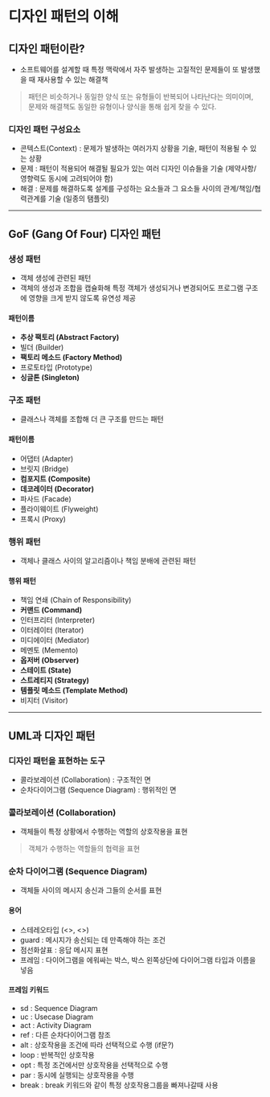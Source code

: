 #  디자인 패턴의 이해

## 디자인 패턴이란?
- 소프트웨어를 설계할 때 특정 맥락에서 자주 발생하는 고질적인 문제들이 또 발생했을 때 재사용할 수 있는 해결책
> 패턴은 비슷하거나 동일한 양식 또는 유형들이 반복되어 나타난다는 의미이며, 문제와 해결책도 동일한 유형이나 양식을 통해 쉽게 찾을 수 있다.

### 디자인 패턴 구성요소
-  콘텍스트(Context) : 문제가 발생하는 여러가지 상황을 기술, 패턴이 적용될 수 있는 상황
- 문제 : 패턴이 적용되어 해결될 필요가 있는 여러 디자인 이슈들을 기술 (제약사항/영향력도 동시에 고려되어야 함)
- 해결 : 문제를 해결하도록 설계를 구성하는 요소들과 그 요소들 사이의 관계/책임/협력관계를 기술 (일종의 탬플릿)

---

## GoF (Gang Of Four) 디자인 패턴

### 생성 패턴
- 객체 생성에 관련된 패턴
- 객체의 생성과 조합을 캡슐화해 특정 객체가 생성되거나 변경되어도 프로그램 구조에 영향을 크게 받지 않도록 유연성 제공

#### 패턴이름
- __추상 팩토리 (Abstract Factory)__
- 빌더 (Builder)
- __팩토리 메소드 (Factory Method)__
- 프로토타입 (Prototype)
- __싱글톤 (Singleton)__

### 구조 패턴
- 클래스나 객체를 조합해 더 큰 구조를 만드는 패턴

#### 패턴이름
- 어댑터 (Adapter)
- 브릿지 (Bridge)
- __컴포지트 (Composite)__
- __데코레이터 (Decorator)__
- 파사드 (Facade)
- 플라이웨이트 (Flyweight)
- 프록시 (Proxy)

### 행위 패턴
- 객체나 클래스 사이의 알고리즘이나 책임 분배에 관련된 패턴

#### 행위 패턴
- 책임 연쇄 (Chain of Responsibility)
- __커맨드 (Command)__
- 인터프리터 (Interpreter)
- 이터레이터 (Iterator)
- 미디에이터 (Mediator)
- 메멘토 (Memento)
- __옵저버 (Observer)__
- __스테이트 (State)__
- __스트레티지 (Strategy)__
- __템플릿 메소드 (Template Method)__
- 비지터 (Visitor)

---

## UML과 디자인 패턴

### 디자인 패턴을 표현하는 도구
- 콜라보레이션 (Collaboration) : 구조적인 면
- 순차다이어그램 (Sequence Diagram) : 행위적인 면

### 콜라보레이션 (Collaboration)
- 객체들이 특정 상황에서 수행하는 역할의 상호작용을 표현
> 객체가 수행하는 역할들의 협력을 표현

### 순차 다이어그램 (Sequence Diagram)
- 객체들 사이의 메시지 송신과 그들의 순서를 표현

#### 용어
- 스테레오타입 (<<create>>, <<destroy>>)
- guard : 메시지가 송신되는 데 만족해야 하는 조건
- 점선화살표 : 응답 메시지 표현
- 프레임 : 다이어그램을 에워싸는 박스, 박스 왼쪽상단에 다이어그램 타입과 이름을 넣음

#### 프레임 키워드
- sd : Sequence Diagram
- uc : Usecase Diagram
- act : Activity Diagram
- ref : 다른 순차다이어그램 참조
- alt : 상호작용을 조건에 따라 선택적으로 수행 (if문?)
- loop : 반복적인 상호작용
- opt : 특정 조건에서만 상호작용을 선택적으로 수행
- par : 동시에 실행되는 상호작용을 수행
- break : break 키워드와 같이 특정 상호작용그룹을 빠져나갈때 사용